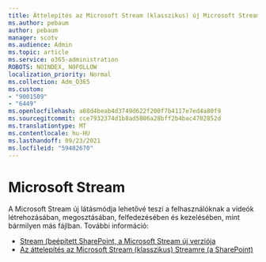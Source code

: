 ```yaml
---
title: Áttelepítés az Microsoft Stream (klasszikus) új Microsoft Streamre
ms.author: pebaum
author: pebaum
manager: scotv
ms.audience: Admin
ms.topic: article
ms.service: o365-administration
ROBOTS: NOINDEX, NOFOLLOW
localization_priority: Normal
ms.collection: Adm_O365
ms.custom:
- "9001509"
- "6449"
ms.openlocfilehash: a88d4beab4d3749d622f200f7b4117e7ed4a80f9
ms.sourcegitcommit: cce7932374d1b8ad5806a28bff2b4bac4702852d
ms.translationtype: MT
ms.contentlocale: hu-HU
ms.lasthandoff: 09/23/2021
ms.locfileid: "59482670"
---
```

# <a name="microsoft-stream"></a>Microsoft Stream

A Microsoft Stream új látásmódja lehetővé teszi a felhasználóknak a videók létrehozásában, megosztásában, felfedezésében és kezelésében, mint bármilyen más fájlban. További információ:

- [Stream (beépített SharePoint, a Microsoft Stream új verziója](https://docs.microsoft.com/stream/streamnew/new-stream)
- [Az áttelepítés az Microsoft Stream (klasszikus) Streamre (a SharePoint)](https://docs.microsoft.com/stream/streamnew/stream-classic-to-new-migration-overview)